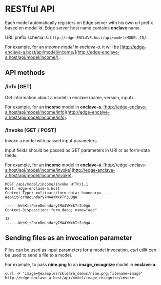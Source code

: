 # RESTful API
Each model automatically registers on Edge server with his own url prefix based on model id.
Edge server host name contains **enclave** name.

URL prefix schema is: `http://edge-ENCLAVE.host/api/model/MODEL_ID/`.

For example, for an **income* model in *enclave-a**.
it will be [http://edge-enclave-a.host/api/model/income/](http://edge-enclave-a.host/api/model/income/).

## API methods
### /info [GET]
Get information about a model in enclave (name, version, input).

For example, for an **income** model in **enclave-a**.
 [http://edge-enclave-a.host/api/model/income/info](http://edge-encalve-a.host/api/model/income/info).

### /invoke [GET / POST]
Invoke a model with passed input parameters.

Input fields should be passed as GET parameters in URI or as form-data fields.

For example, for an **income** model in **enclave-a**.
 [http://edge-enclave-a.host/api/model/income/invoke](http://edge-enclave-a.host/api/model/income/invoke).
```
POST /api/model/income/invoke HTTP/1.1
Host: edge-enclave-a.host
Content-Type: multipart/form-data; boundary=----WebKitFormBoundary7MA4YWxkTrZu0gW

------WebKitFormBoundary7MA4YWxkTrZu0gW
Content-Disposition: form-data; name="age"

12
------WebKitFormBoundary7MA4YWxkTrZu0gW--
```

## Sending files as an invocation parameter
Files can be used as input parameters for a model invocation.
*curl* utilit can be used to send a file to a model.

For example, to pass **nine.png** to an **image_recognize** model in **enclave-a**:
```
curl -F "image=@examples/sklearn_demos/nine.png;filename=image"  http://edge-enclave-a.host/api/model/image_recognize/invoke
```